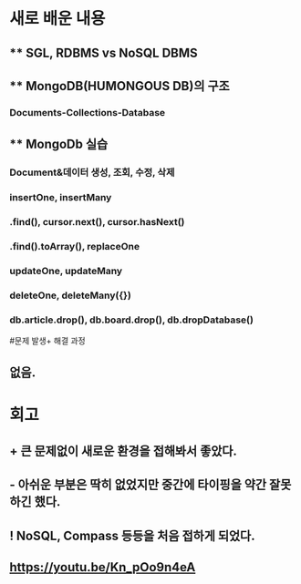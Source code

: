 # 새로 배운 내용
## ** SGL, RDBMS vs NoSQL DBMS
## ** MongoDB(HUMONGOUS DB)의 구조
### Documents-Collections-Database
## ** MongoDb 실습
### Document&데이터 생성, 조회, 수정, 삭제
### insertOne, insertMany
### .find(), cursor.next(), cursor.hasNext()
### .find().toArray(), replaceOne
### updateOne, updateMany
### deleteOne, deleteMany({})
### db.article.drop(), db.board.drop(), db.dropDatabase()

#문제 발생+ 해결 과정
## 없음.

# 회고
## + 큰 문제없이 새로운 환경을 접해봐서 좋았다.
## - 아쉬운 부분은 딱히 없었지만 중간에 타이핑을 약간 잘못하긴 했다.
## ! NoSQL, Compass 등등을 처음 접하게 되었다.

## https://youtu.be/Kn_pOo9n4eA
